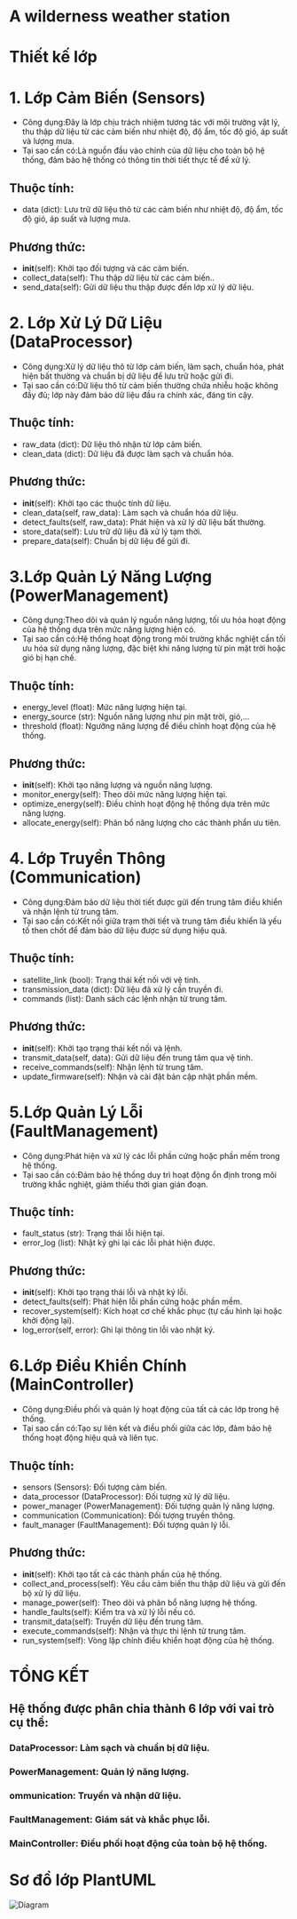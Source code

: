 # A wilderness weather station
# Thiết kế lớp
# 1. Lớp Cảm Biến (Sensors)
- Công dụng:Đây là lớp chịu trách nhiệm tương tác với môi trường vật lý, thu thập dữ liệu từ các cảm biến như nhiệt độ, độ ẩm, tốc độ gió, áp suất và lượng mưa.
- Tại sao cần có:Là nguồn đầu vào chính của dữ liệu cho toàn bộ hệ thống, đảm bảo hệ thống có thông tin thời tiết thực tế để xử lý.
## Thuộc tính:
- data (dict): Lưu trữ dữ liệu thô từ các cảm biến như nhiệt độ, độ ẩm, tốc độ gió, áp suất và lượng mưa.
## Phương thức:
- __init__(self): Khởi tạo đối tượng và các cảm biến.
- collect_data(self): Thu thập dữ liệu từ các cảm biến..
- send_data(self): Gửi dữ liệu thu thập được đến lớp xử lý dữ liệu.
# 2. Lớp Xử Lý Dữ Liệu (DataProcessor)
- Công dụng:Xử lý dữ liệu thô từ lớp cảm biến, làm sạch, chuẩn hóa, phát hiện bất thường và chuẩn bị dữ liệu để lưu trữ hoặc gửi đi.
- Tại sao cần có:Dữ liệu thô từ cảm biến thường chứa nhiễu hoặc không đầy đủ; lớp này đảm bảo dữ liệu đầu ra chính xác, đáng tin cậy.
## Thuộc tính:
- raw_data (dict): Dữ liệu thô nhận từ lớp cảm biến.
- clean_data (dict): Dữ liệu đã được làm sạch và chuẩn hóa.
## Phương thức:
- __init__(self): Khởi tạo các thuộc tính dữ liệu.
- clean_data(self, raw_data): Làm sạch và chuẩn hóa dữ liệu.
- detect_faults(self, raw_data): Phát hiện và xử lý dữ liệu bất thường.
- store_data(self): Lưu trữ dữ liệu đã xử lý tạm thời.
- prepare_data(self): Chuẩn bị dữ liệu để gửi đi.
# 3.Lớp Quản Lý Năng Lượng (PowerManagement)
- Công dụng:Theo dõi và quản lý nguồn năng lượng, tối ưu hóa hoạt động của hệ thống dựa trên mức năng lượng hiện có.
- Tại sao cần có:Hệ thống hoạt động trong môi trường khắc nghiệt cần tối ưu hóa sử dụng năng lượng, đặc biệt khi năng lượng từ pin mặt trời hoặc gió bị hạn chế.
## Thuộc tính:
- energy_level (float): Mức năng lượng hiện tại.
- energy_source (str): Nguồn năng lượng như pin mặt trời, gió,...
- threshold (float): Ngưỡng năng lượng để điều chỉnh hoạt động của hệ thống.
## Phương thức:
- __init__(self): Khởi tạo năng lượng và nguồn năng lượng.
- monitor_energy(self): Theo dõi mức năng lượng hiện tại.
- optimize_energy(self): Điều chỉnh hoạt động hệ thống dựa trên mức năng lượng.
- allocate_energy(self): Phân bổ năng lượng cho các thành phần ưu tiên.
# 4. Lớp Truyền Thông (Communication)
- Công dụng:Đảm bảo dữ liệu thời tiết được gửi đến trung tâm điều khiển và nhận lệnh từ trung tâm.
- Tại sao cần có:Kết nối giữa trạm thời tiết và trung tâm điều khiển là yếu tố then chốt để đảm bảo dữ liệu được sử dụng hiệu quả.
## Thuộc tính:
- satellite_link (bool): Trạng thái kết nối với vệ tinh.
- transmission_data (dict): Dữ liệu đã xử lý cần truyền đi.
- commands (list): Danh sách các lệnh nhận từ trung tâm.
## Phương thức:
- __init__(self): Khởi tạo trạng thái kết nối và lệnh.
- transmit_data(self, data): Gửi dữ liệu đến trung tâm qua vệ tinh.
- receive_commands(self): Nhận lệnh từ trung tâm.
- update_firmware(self): Nhận và cài đặt bản cập nhật phần mềm.
# 5.Lớp Quản Lý Lỗi (FaultManagement)
- Công dụng:Phát hiện và xử lý các lỗi phần cứng hoặc phần mềm trong hệ thống.
- Tại sao cần có:Đảm bảo hệ thống duy trì hoạt động ổn định trong môi trường khắc nghiệt, giảm thiểu thời gian gián đoạn.
## Thuộc tính:
- fault_status (str): Trạng thái lỗi hiện tại.
- error_log (list): Nhật ký ghi lại các lỗi phát hiện được.
## Phương thức:
- __init__(self): Khởi tạo trạng thái lỗi và nhật ký lỗi.
- detect_faults(self): Phát hiện lỗi phần cứng hoặc phần mềm.
- recover_system(self): Kích hoạt cơ chế khắc phục (tự cấu hình lại hoặc khởi động lại).
- log_error(self, error): Ghi lại thông tin lỗi vào nhật ký.
# 6.Lớp Điều Khiển Chính (MainController)
- Công dụng:Điều phối và quản lý hoạt động của tất cả các lớp trong hệ thống.
- Tại sao cần có:Tạo sự liên kết và điều phối giữa các lớp, đảm bảo hệ thống hoạt động hiệu quả và liên tục.
## Thuộc tính:
- sensors (Sensors): Đối tượng cảm biến.
- data_processor (DataProcessor): Đối tượng xử lý dữ liệu.
- power_manager (PowerManagement): Đối tượng quản lý năng lượng.
- communication (Communication): Đối tượng truyền thông.
- fault_manager (FaultManagement): Đối tượng quản lý lỗi.
## Phương thức:
- __init__(self): Khởi tạo tất cả các thành phần của hệ thống.
- collect_and_process(self): Yêu cầu cảm biến thu thập dữ liệu và gửi đến bộ xử lý dữ liệu.
- manage_power(self): Theo dõi và phân bổ năng lượng hệ thống.
- handle_faults(self): Kiểm tra và xử lý lỗi nếu có.
- transmit_data(self): Truyền dữ liệu đến trung tâm.
- execute_commands(self): Nhận và thực thi lệnh từ trung tâm.
- run_system(self): Vòng lặp chính điều khiển hoạt động của hệ thống.
# TỔNG KẾT
## Hệ thống được phân chia thành 6 lớp với vai trò cụ thể:
### DataProcessor: Làm sạch và chuẩn bị dữ liệu.
### PowerManagement: Quản lý năng lượng.
### ommunication: Truyền và nhận dữ liệu.
### FaultManagement: Giám sát và khắc phục lỗi.
### MainController: Điều phối hoạt động của toàn bộ hệ thống.
# Sơ đồ lớp PlantUML
![Diagram](https://www.planttext.com/plantuml/png/T5D1Zjim3Bpd5Joc1t_0XwB05hqji40V870b9X4gYGP99zqM-x8U-gH-eR3NTc8vkVYW8UaPpl3VdxzVr52ipsdd4wh2TohAel1x1m3GG413Q254R-CBWEUKo9iRaFqdQE7CCKoOKWaLyBwR9dz5mnTXJweiotp1Ywl_qO1FX6Np3ZVl-xcnOX381d87x9Ffeo8r5hehe1FgS8Cj6bxuGlAC1O-KgTYYWWh9ySqbEbE25Ww9qTQGSY-Ue0KrcH0x2Uc9KrXr06GkqLZSHsVDa3kBEVwY1p2cn1vj2oyQdZZdlaIF5hai2XIDKef6BiNo0rfuPKupKS6YEQf6tfhIWEUSiGI55bBKMSNKDENaZWb2dkAPtDnUA-cxCEWuHCaN5BgZvDjWyXqtHlET6bglgusJ28jBV5nJ3QlCR6docSJfcnhb6aryTEFK_VZTSdp6M9wuc0nNSuszJcVMpWTtSswkMwwaNL_DLDGDANHv53xKLAcyiUNgSxlsVRMfwwHgezN5OmapjteF7oFSoAp6JbX2eWVhNSUa0kad-TuUHqJwil7bVRUhTjuqdvSj_mS00F__0m00)
